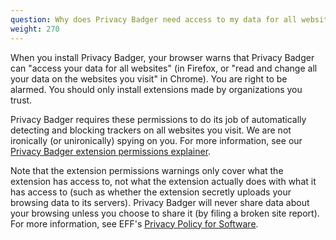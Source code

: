 ```yaml
---
question: Why does Privacy Badger need access to my data for all websites?
weight: 270
---
```


When you install Privacy Badger, your browser warns that Privacy Badger can "access your data for all websites" (in Firefox, or "read and change all your data on the websites you visit" in Chrome). You are right to be alarmed. You should only install extensions made by organizations you trust.

Privacy Badger requires these permissions to do its job of automatically detecting and blocking trackers on all websites you visit. We are not ironically (or unironically) spying on you. For more information, see our [Privacy Badger extension permissions explainer](https://github.com/EFForg/privacybadger/blob/master/doc/permissions.md).

Note that the extension permissions warnings only cover what the extension has access to, not what the extension actually does with what it has access to (such as whether the extension secretly uploads your browsing data to its servers). Privacy Badger will never share data about your browsing unless you choose to share it (by filing a broken site report). For more information, see EFF's [Privacy Policy for Software](https://www.eff.org/code/privacy/policy).
